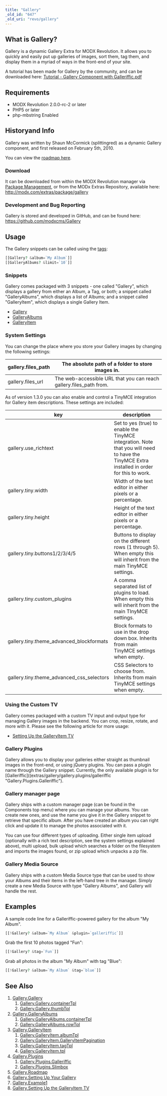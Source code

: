 ```yaml
---
title: "Gallery"
_old_id: "647"
_old_uri: "revo/gallery"
---
```


## What is Gallery?

 Gallery is a dynamic Gallery Extra for MODX Revolution. It allows you to quickly and easily put up galleries of images, sort them, tag them, and display them in a myriad of ways in the front-end of your site.

 A tutorial has been made for Gallery by the community, and can be downloaded here: [Tutorial - Gallery Component with Galleriffic.pdf](/download/attachments/13664292/Tutorial+-+Gallery+Component+with+Galleriffic.pdf?version=1&modificationDate=1288905236000)

## Requirements

- MODX Revolution 2.0.0-rc-2 or later
- PHP5 or later
- php-mbstring Enabled

## Historyand Info

 Gallery was written by Shaun McCormick (splittingred) as a dynamic Gallery component, and first released on February 5th, 2010.

 You can view the [roadmap here](extras/gallery/gallery.roadmap "Gallery.Roadmap").

### Download

 It can be downloaded from within the MODX Revolution manager via [Package Management](developing-in-modx/advanced-development/package-management "Package Management"), or from the MODx Extras Repository, available here: <http://modx.com/extras/package/gallery>

### Development and Bug Reporting

 Gallery is stored and developed in GitHub, and can be found here: <https://github.com/modxcms/Gallery>

## Usage

 The Gallery snippets can be called using the [tags](making-sites-with-modx/tag-syntax "Tag Syntax"):

 ``` php
[[Gallery? &album=`My Album`]]
[[GalleryAlbums? &limit=`10`]]
```

### Snippets

 Gallery comes packaged with 3 snippets - one called "Gallery", which displays a gallery from either an Album, a Tag, or both; a snippet called "GalleryAlbums", which displays a list of Albums; and a snippet called "GalleryItem", which displays a single Gallery Item.

- [Gallery](extras/gallery/gallery.gallery "Gallery.Gallery")
- [GalleryAlbums](extras/gallery/gallery.galleryalbums "Gallery.GalleryAlbums")
- [GalleryItem](extras/gallery/gallery.galleryitem "Gallery.GalleryItem")

### System Settings

 You can change the place where you store your Gallery images by changing the following settings:

 | gallery.files\_path | The absolute path of a folder to store images in.                   |
 | ------------------- | ------------------------------------------------------------------- |
 | gallery.files\_url  | The web-accessible URL that you can reach gallery.files\_path from. |

 As of version 1.3.0 you can also enable and control a TinyMCE integration for Gallery item descriptions. These settings are included:

 | key                                          | description                                                                                                                                 |
 | -------------------------------------------- | ------------------------------------------------------------------------------------------------------------------------------------------- |
 | gallery.use\_richtext                        | Set to yes (true) to enable the TinyMCE integration. Note that you will need to have the TinyMCE Extra installed in order for this to work. |
 | gallery.tiny.width                           | Width of the text editor in either pixels or a percentage.                                                                                  |
 | gallery.tiny.height                          | Height of the text editor in either pixels or a percentage.                                                                                 |
 | gallery.tiny.buttons1/2/3/4/5                | Buttons to display on the different rows (1 through 5). When empty this will inherit from the main TinyMCE settings.                        |
 | gallery.tiny.custom\_plugins                 | A comma separated list of plugins to load. When empty this will inherit from the main TInyMCE settings.                                     |
 | gallery.tiny.theme\_advanced\_blockformats   | Block formats to use in the drop down box. Inherits from main TinyMCE settings when empty.                                                  |
 | gallery.tiny.theme\_advanced\_css\_selectors | CSS Selectors to choose from. Inherits from main TinyMCE settings when empty.                                                               |

### Using the Custom TV

 Gallery comes packaged with a custom TV input and output type for managing Gallery images in the backend. You can crop, resize, rotate, and more with it. Please see the following article for more usage:

- [Setting Up the GalleryItem TV](extras/gallery/gallery.setting-up-the-galleryitem-tv "Gallery.Setting Up the GalleryItem TV")

### Gallery Plugins

 Gallery allows you to display your galleries either straight as thumbnail images in the front-end, or using jQuery plugins. You can pass a plugin name through the Gallery snippet. Currently, the only available plugin is for [Galleriffic]((extras/gallery/gallery.plugins/galleriffic "Gallery.Plugins.Galleriffic").

### Gallery manager page

 Gallery ships with a custom manager page (can be found in the Components top menu) where you can manage your albums. You can create new ones, and use the name you give it in the Gallery snippet to retrieve that specific album. After you have created an album you can right click and update it to manage the photos associated with it.

 You can use four different types of uploading. Either single item upload (optionally with a rich text description, see the system settings explained above), multi upload, bulk upload which searches a folder on the filesystem and imports the images found, or zip upload which unpacks a zip file.

### Gallery Media Source

 Gallery ships with a custom Media Source type that can be used to show your Albums and their items in the left-hand tree in the manager. Simply create a new Media Source with type "Gallery Albums", and Gallery will handle the rest.

## Examples

 A sample code line for a Galleriffic-powered gallery for the album "My Album".

 ``` php
[[!Gallery? &album=`My Album` &plugin=`galleriffic`]]
```

 Grab the first 10 photos tagged "Fun":

 ``` php
[[!Gallery? &tag=`Fun`]]
```

 Grab all photos in the album "My Album" with tag "Blue":

 ``` php
[[!Gallery? &album=`My Album` &tag=`blue`]]
```

## See Also

1. [Gallery.Gallery](extras/gallery/gallery/index)
     1. [Gallery.Gallery.containerTpl](extras/gallery/gallery/containertpl)
     2. [Gallery.Gallery.thumbTpl](extras/gallery/gallery/thumbtpl)
2. [Gallery.GalleryAlbums](extras/gallery/gallery.galleryalbums)
     1. [Gallery.GalleryAlbums.containerTpl](extras/gallery/gallery.galleryalbums/containertpl)
     2. [Gallery.GalleryAlbums.rowTpl](extras/gallery/gallery.galleryalbums/rowtpl)
3. [Gallery.GalleryItem](extras/gallery/gallery.galleryitem)
     1. [Gallery.GalleryItem.albumTpl](extras/gallery/gallery.galleryitem/albumtpl)
     2. [Gallery.GalleryItem.GalleryItemPagination](extras/gallery/gallery.galleryitem/galleryitempagination)
     3. [Gallery.GalleryItem.tagTpl](extras/gallery/gallery.galleryitem/tagtpl)
     4. [Gallery.GalleryItem.tpl](extras/gallery/gallery.galleryitem/tpl)
4. [Gallery.Plugins](extras/gallery/gallery.plugins)
     1. [Gallery.Plugins.Galleriffic](extras/gallery/gallery.plugins/galleriffic)
     2. [Gallery.Plugins.Slimbox](extras/gallery/gallery.plugins/slimbox)
5. [Gallery.Roadmap](extras/gallery/gallery.roadmap)
6. [Gallery.Setting Up Your Gallery](extras/gallery/gallery.setting-up-your-gallery)
7. [Gallery.Example1](extras/gallery/gallery.example1)
8. [Gallery.Setting Up the GalleryItem TV](extras/gallery/gallery.setting-up-the-galleryitem-tv)
